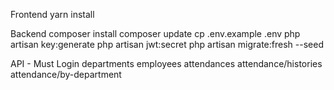 Frontend
yarn install

Backend
composer install
composer update
cp .env.example .env
php artisan key:generate
php artisan jwt:secret
php artisan migrate:fresh --seed

API - Must Login
departments
employees
attendances
attendance/histories
attendance/by-department
